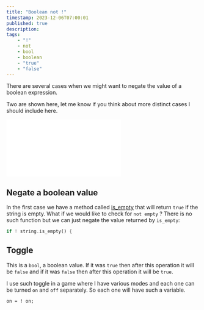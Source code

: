 ```yaml
---
title: "Boolean not !"
timestamp: 2023-12-06T07:00:01
published: true
description:
tags:
    - "!"
    - not
    - bool
    - boolean
    - "true"
    - "false"
---
```


There are several cases when we might want to negate the value of a boolean expression.

Two are shown here, let me know if you think about more distinct cases I should include here.


![](examples/boolean-not/src/main.rs)


## Negate a boolean value

In the first case we have a method called [is_empty](https://doc.rust-lang.org/std/primitive.str.html#method.is_empty) that will return `true` if
the string is empty. What if we would like to check for `not empty` ? There is no such function but we can just negate the value returned by
`is_empty`:

```rust
if ! string.is_empty() {
```

## Toggle

This is a `bool`, a boolean value. If it was `true` then after this operation it will be `false` and if it was `false` then
after this operation it will be `true`.

I use such toggle in a game where I have various modes and each one can be turned `on` and `off` separately.
So each one will have such a variable.

```
on = ! on;
```


